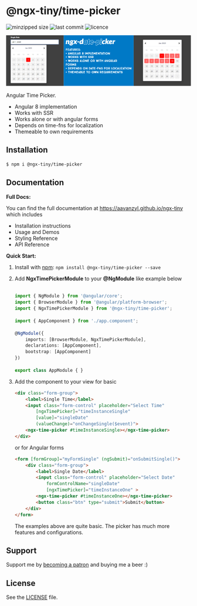 # @ngx-tiny/time-picker

![minzipped size](https://img.shields.io/bundlephobia/minzip/@ngx-tiny/time-picker?style=for-the-badge)
![last commit](https://img.shields.io/github/last-commit/aavanzyl/ngx-tiny?style=for-the-badge)
![licence](https://img.shields.io/npm/l/@ngx-tiny/time-picker?style=for-the-badge)

![Time Picker Inline](https://raw.githubusercontent.com/aavanzyl/ngx-tiny/master/projects/assets/ngx-time-picker.png)

Angular Time Picker.

* Angular 8 implementation
* Works with SSR
* Works alone or with angular forms 
* Depends on time-fns for localization
* Themeable to own requirements


## Installation

```sh
$ npm i @ngx-tiny/time-picker
```


## Documentation

__Full Docs:__

You can find the full documentation at https://aavanzyl.github.io/ngx-tiny which includes
* Installation instructions
* Usage and Demos
* Styling Reference
* API Reference

__Quick Start:__

1. Install with [npm](https://www.npmjs.com): `npm install @ngx-tiny/time-picker --save`

2. Add __NgxTimePickerModule__ to your __@NgModule__ like example below
    ```typescript

    import { NgModule } from '@angular/core';
    import { BrowserModule } from '@angular/platform-browser';
    import { NgxTimePickerModule } from '@ngx-tiny/time-picker';

    import { AppComponent } from './app.component';

    @NgModule({
        imports: [BrowserModule, NgxTimePickerModule],
        declarations: [AppComponent],
        bootstrap: [AppComponent]
    })

    export class AppModule { }

    ```
 4. Add the component to your view for basic
    ```html
    <div class="form-group">
        <label>Single Time</label>
        <input class="form-control" placeholder="Select Time" 
            [ngxTimePicker]="timeInstanceSingle" 
            [value]="singleDate"
            (valueChange)="onChangeSingle($event)">
        <ngx-time-picker #timeInstanceSingle></ngx-time-picker>
    </div>
    ```
    or for Angular forms
    ```html 
    <form [formGroup]="myFormSingle" (ngSubmit)="onSubmitSingle()">
        <div class="form-group">
            <label>Single Date</label>
            <input class="form-control" placeholder="Select Date" 
                formControlName="singleDate"
                [ngxTimePicker]="timeInstanceOne" >
            <ngx-time-picker #timeInstanceOne></ngx-time-picker>
            <button class="btn" type="submit">Submit</button>
        </div>
    </form>
    ```
    The examples above are quite basic. The picker has much more features and configurations. 
    
## Support

Support me by [becoming a patron](https://www.patreon.com/bePatron?u=27640996) and buying me a beer :) 

## License
See the [LICENSE][license] file.


[license]: /LICENSE
[contributing]: /CONTRIBUTING.md
[docs]: /DOCUMENTATION.md 